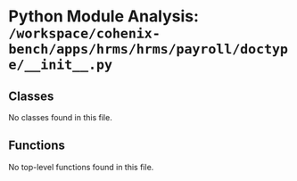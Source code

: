 # Python Module Analysis: `/workspace/cohenix-bench/apps/hrms/hrms/payroll/doctype/__init__.py`

## Classes

No classes found in this file.


## Functions

No top-level functions found in this file.
